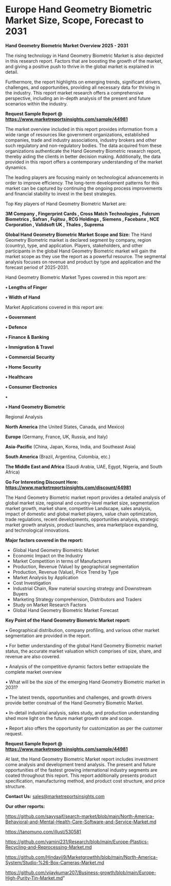 # Europe Hand Geometry Biometric Market Size, Scope, Forecast to 2031

<Strong> Hand Geometry Biometric Market Overview 2025 - 2031</strong>

The rising technology in Hand Geometry Biometric Market is also depicted in this research report. Factors that are boosting the growth of the market, and giving a positive push to thrive in the global market is explained in detail.

Furthermore, the report highlights on emerging trends, significant drivers, challenges, and opportunities, providing all necessary data for thriving in the industry. This report market research offers a comprehensive perspective, including an in-depth analysis of the present and future scenarios within the industry.

<strong>Request Sample Report @ <a href=https://www.marketreportsinsights.com/sample/44981>https://www.marketreportsinsights.com/sample/44981</a></strong>

The market overview included in this report provides information from a wide range of resources like government organizations, established companies, trade and industry associations, industry brokers and other such regulatory and non-regulatory bodies. The data acquired from these organizations authenticate the Hand Geometry Biometric research report, thereby aiding the clients in better decision making. Additionally, the data provided in this report offers a contemporary understanding of the market dynamics.

The leading players are focusing mainly on technological advancements in order to improve efficiency. The long-term development patterns for this market can be captured by continuing the ongoing process improvements and financial stability to invest in the best strategies.

Top Key players of Hand Geometry Biometric Market are:

<strong>3M Company , Fingerprint Cards , Cross Match Technologies , Fulcrum Biometrics , Safran , Fujitsu , RCG Holdings , Siemens , Facebanx , NCE Corporation , Validsoft UK , Thales , Suprema</strong>

<strong><b>Global Hand Geometry Biometric Market Scope and Size:</b></strong>
The Hand Geometry Biometric market is declared segment by company, region (country), type, and application. Players, stakeholders, and other participants in the global Hand Geometry Biometric market will gain the market scope as they use the report as a powerful resource. The segmental analysis focuses on revenue and product by type and application and the forecast period of 2025-2031.

Hand Geometry Biometric Market Types covered in this report are:

<strong>•  Lengths of Finger 

•  Width of Hand</strong>

Market Applications covered in this report are:

<strong>•  Government 

•  Defence 

•  Finance & Banking 

•  Immigration & Travel 

•  Commercial Security 

•  Home Security 

•  Healthcare 

•  Consumer Electronics 

•  

•  Hand Geometry Biometric</strong> 

Regional Analysis

<strong>North America</strong> (the United States, Canada, and Mexico)

<strong>Europe</strong> (Germany, France, UK, Russia, and Italy)

<strong>Asia-Pacific</strong> (China, Japan, Korea, India, and Southeast Asia)

<strong>South America</strong> (Brazil, Argentina, Colombia, etc.)

<strong>The Middle East and Africa</strong> (Saudi Arabia, UAE, Egypt, Nigeria, and South Africa)

<strong>Go For Interesting Discount Here: <a href=https://www.marketreportsinsights.com/discount/44981>https://www.marketreportsinsights.com/discount/44981</a></strong>

The Hand Geometry Biometric market report provides a detailed analysis of global market size, regional and country-level market size, segmentation market growth, market share, competitive Landscape, sales analysis, impact of domestic and global market players, value chain optimization, trade regulations, recent developments, opportunities analysis, strategic market growth analysis, product launches, area marketplace expanding, and technological innovations.

<strong><b>Major factors covered in the report:</b></strong>
<ul>
  <li>Global Hand Geometry Biometric Market </li>
  <li>Economic Impact on the Industry</li>
  <li>Market Competition in terms of Manufacturers</li>
  <li>Production, Revenue (Value) by geographical segmentation</li>
  <li>Production, Revenue (Value), Price Trend by Type</li>
  <li>Market Analysis by Application</li>
  <li>Cost Investigation</li>
  <li>Industrial Chain, Raw material sourcing strategy and Downstream Buyers</li>
  <li>Marketing Strategy comprehension, Distributors and Traders</li>
  <li>Study on Market Research Factors</li>
  <li>Global Hand Geometry Biometric Market Forecast</li>
</ul>

<strong><b>Key Point of the Hand Geometry Biometric Market report:</b></strong>

• Geographical distribution, company profiling, and various other market segmentation are provided in the report.

• For better understanding of the global Hand Geometry Biometric market status, the accurate market valuation which comprises of size, share, and revenue are also covered.

• Analysis of the competitive dynamic factors better extrapolate the complete market overview

• What will be the size of the emerging Hand Geometry Biometric market in 2031?

• The latest trends, opportunities and challenges, and growth drivers provide better construal of the Hand Geometry Biometric Market.

• In-detail industrial analysis, sales study, and production understanding shed more light on the future market growth rate and scope.

• Report also offers the opportunity for customization as per the customer request.

<strong>Request Sample Report @ <a href=https://www.marketreportsinsights.com/sample/44981>https://www.marketreportsinsights.com/sample/44981</a></strong>

At last, the Hand Geometry Biometric Market report includes investment come analysis and development trend analysis. The present and future opportunities of the fastest growing international industry segments are coated throughout this report. This report additionally presents product specification, manufacturing method, and product cost structure, and price structure.

<strong>Contact Us:</strong>
sales@marketreportsinsights.com

<strong>Our other reports:</strong>

<a href=https://github.com/sayysaif/search-market/blob/main/North-America-Behavioral-and-Mental-Health-Care-Software-and-Service-Market.md>https://github.com/sayysaif/search-market/blob/main/North-America-Behavioral-and-Mental-Health-Care-Software-and-Service-Market.md</a>

<a href=https://tanomuno.com/illust/530581>https://tanomuno.com/illust/530581</a>

<a href=https://github.com/yamini231/Research/blob/main/Europe-Plastics-Recycling-and-Reprocessing-Market.md>https://github.com/yamini231/Research/blob/main/Europe-Plastics-Recycling-and-Reprocessing-Market.md</a>

<a href=https://github.com/Hindavii9/Marketgrowthh/blob/main/North-America-System/Studio-%26-Box-Cameras-Market.md>https://github.com/Hindavii9/Marketgrowthh/blob/main/North-America-System/Studio-%26-Box-Cameras-Market.md</a>

<a href=https://github.com/vijaykumar207/Business-growth/blob/main/Europe-High-Purity-Tin-Market.md>https://github.com/vijaykumar207/Business-growth/blob/main/Europe-High-Purity-Tin-Market.md</a>"
